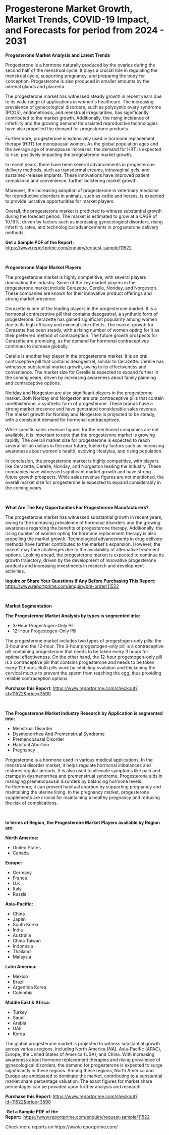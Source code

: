 <p><h1>Progesterone Market Growth, Market Trends, COVID-19 Impact, and Forecasts for period from 2024 - 2031</h1></p><p><strong>Progesterone Market Analysis and Latest Trends</strong></p>
<p><p>Progesterone is a hormone naturally produced by the ovaries during the second half of the menstrual cycle. It plays a crucial role in regulating the menstrual cycle, supporting pregnancy, and preparing the body for conception. Progesterone is also produced in smaller amounts by the adrenal glands and placenta.</p><p>The progesterone market has witnessed steady growth in recent years due to its wide range of applications in women's healthcare. The increasing prevalence of gynecological disorders, such as polycystic ovary syndrome (PCOS), endometriosis, and menstrual irregularities, has significantly contributed to the market growth. Additionally, the rising incidence of infertility and the growing demand for assisted reproductive technologies have also propelled the demand for progesterone products.</p><p>Furthermore, progesterone is extensively used in hormone replacement therapy (HRT) for menopausal women. As the global population ages and the average age of menopause increases, the demand for HRT is expected to rise, positively impacting the progesterone market growth.</p><p>In recent years, there have been several advancements in progesterone delivery methods, such as transdermal creams, intravaginal gels, and sustained-release implants. These innovations have improved patient compliance and convenience, further bolstering market growth.</p><p>Moreover, the increasing adoption of progesterone in veterinary medicine for reproductive disorders in animals, such as cattle and horses, is expected to provide lucrative opportunities for market players.</p><p>Overall, the progesterone market is predicted to witness substantial growth during the forecast period. The market is estimated to grow at a CAGR of 10.16%, driven by factors such as increasing gynecological disorders, rising infertility rates, and technological advancements in progesterone delivery methods.</p></p>
<p><strong>Get a Sample PDF of the Report:&nbsp;</strong> <a href="https://www.reportprime.com/enquiry/request-sample/11522">https://www.reportprime.com/enquiry/request-sample/11522</a></p>
<p>&nbsp;</p>
<p><strong>Progesterone Major Market Players</strong></p>
<p><p>The progesterone market is highly competitive, with several players dominating the industry. Some of the key market players in the progesterone market include Cerazette, Cerelle, Noriday, and Norgeston. These companies are known for their innovative product offerings and strong market presence.</p><p>Cerazette is one of the leading players in the progesterone market. It is a hormonal contraceptive pill that contains desogestrel, a synthetic form of progesterone. Cerazette has gained significant popularity among women due to its high efficacy and minimal side effects. The market growth for Cerazette has been steady, with a rising number of women opting for it as their preferred method of contraception. The future growth prospects for Cerazette are promising, as the demand for hormonal contraceptives continues to increase globally.</p><p>Cerelle is another key player in the progesterone market. It is an oral contraceptive pill that contains desogestrel, similar to Cerazette. Cerelle has witnessed substantial market growth, owing to its effectiveness and convenience. The market size for Cerelle is expected to expand further in the coming years, driven by increasing awareness about family planning and contraceptive options.</p><p>Noriday and Norgeston are also significant players in the progesterone market. Both Noriday and Norgeston are oral contraceptive pills that contain norethisterone, a synthetic form of progesterone. These brands have a strong market presence and have generated considerable sales revenue. The market growth for Noriday and Norgeston is projected to be steady, with a consistent demand for hormonal contraceptives.</p><p>While specific sales revenue figures for the mentioned companies are not available, it is important to note that the progesterone market is growing rapidly. The overall market size for progesterone is expected to reach several billion dollars in the near future, fueled by factors such as increasing awareness about women's health, evolving lifestyles, and rising population.</p><p>In conclusion, the progesterone market is highly competitive, with players like Cerazette, Cerelle, Noriday, and Norgeston leading the industry. These companies have witnessed significant market growth and have strong future growth prospects. While sales revenue figures are not mentioned, the overall market size for progesterone is expected to expand considerably in the coming years.</p></p>
<p>&nbsp;</p>
<p><strong>What Are The Key Opportunities For Progesterone Manufacturers?</strong></p>
<p><p>The progesterone market has witnessed substantial growth in recent years, owing to the increasing prevalence of hormonal disorders and the growing awareness regarding the benefits of progesterone therapy. Additionally, the rising number of women opting for hormone replacement therapy is also propelling the market growth. Technological advancements in drug delivery methods have further contributed to the market's expansion. However, the market may face challenges due to the availability of alternative treatment options. Looking ahead, the progesterone market is expected to continue its growth trajectory, driven by the development of innovative progesterone products and increasing investments in research and development activities.</p></p>
<p><strong>Inquire or Share Your Questions If Any Before Purchasing This Report:</strong> <a href="https://www.reportprime.com/enquiry/pre-order/11522">https://www.reportprime.com/enquiry/pre-order/11522</a></p>
<p>&nbsp;</p>
<p><strong>Market Segmentation</strong></p>
<p><strong>The Progesterone Market Analysis by types is segmented into:</strong></p>
<p><ul><li>3-Hour Progestogen-Only Pill</li><li>12-Hour Progestogen-Only Pill</li></ul></p>
<p><p>The progesterone market includes two types of progestogen-only pills: the 3-hour and the 12-hour. The 3-hour progestogen-only pill is a contraceptive pill containing progesterone that needs to be taken every 3 hours for optimal effectiveness. On the other hand, the 12-hour progestogen-only pill is a contraceptive pill that contains progesterone and needs to be taken every 12 hours. Both pills work by inhibiting ovulation and thickening the cervical mucus to prevent the sperm from reaching the egg, thus providing reliable contraception options.</p></p>
<p><strong>Purchase this Report:&nbsp;</strong><a href="https://www.reportprime.com/checkout?id=11522&price=3590">https://www.reportprime.com/checkout?id=11522&price=3590</a></p>
<p>&nbsp;</p>
<p><strong>The Progesterone Market Industry Research by Application is segmented into:</strong></p>
<p><ul><li>Menstrual Disorder</li><li>Dysmenorrhea And Premenstrual Syndrome</li><li>Premenopausal Disorder</li><li>Habitual Abortion</li><li>Pregnancy</li></ul></p>
<p><p>Progesterone is a hormone used in various medical applications. In the menstrual disorder market, it helps regulate hormonal imbalances and restores regular periods. It is also used to alleviate symptoms like pain and cramps in dysmenorrhea and premenstrual syndrome. Progesterone aids in managing premenopausal disorders by balancing hormone levels. Furthermore, it can prevent habitual abortion by supporting pregnancy and maintaining the uterine lining. In the pregnancy market, progesterone supplements are crucial for maintaining a healthy pregnancy and reducing the risk of complications.</p></p>
<p>&nbsp;</p>
<p><strong>In terms of Region, the Progesterone Market Players available by Region are:</strong></p>
<p>
    <p> <strong> North America: </strong>
        <ul>
            <li>United States</li>
            <li>Canada</li>
        </ul>
        </p> 
    <p> <strong> Europe: </strong>
        <ul>
            <li>Germany</li>
            <li>France</li>
            <li>U.K.</li>
            <li>Italy</li>
            <li>Russia</li>
        </ul>
        </p> 
    <p> <strong> Asia-Pacific: </strong>
        <ul>
            <li>China</li>
            <li>Japan</li>
            <li>South Korea</li>
            <li>India</li>
            <li>Australia</li>
            <li>China Taiwan</li>
            <li>Indonesia</li>
            <li>Thailand</li>
            <li>Malaysia</li>
        </ul>
        </p> 
    <p> <strong> Latin America: </strong>
        <ul>
            <li>Mexico</li>
            <li>Brazil</li>
            <li>Argentina Korea</li>
            <li>Colombia</li>
        </ul>
        </p> 
    <p> <strong> Middle East & Africa: </strong>
        <ul>
            <li>Turkey</li>
            <li>Saudi</li>
            <li>Arabia</li>
            <li>UAE</li>
            <li>Korea</li>
        </ul>
    </p>
    </p>
<p><p>The global progesterone market is projected to witness substantial growth across various regions, including North America (NA), Asia-Pacific (APAC), Europe, the United States of America (USA), and China. With increasing awareness about hormone replacement therapies and rising prevalence of gynecological disorders, the demand for progesterone is expected to surge significantly in these regions. Among these regions, North America and Europe are anticipated to dominate the market, contributing to a substantial market share percentage valuation. The exact figures for market share percentages can be provided upon further analysis and research.</p></p>
<p><strong>Purchase this Report: </strong><a href="https://www.reportprime.com/checkout?id=11522&price=3590">https://www.reportprime.com/checkout?id=11522&price=3590</a></p>
<p>&nbsp;<strong>Get a Sample PDF of the Report:&nbsp;&nbsp;</strong><a href="https://www.reportprime.com/enquiry/request-sample/11522">https://www.reportprime.com/enquiry/request-sample/11522</a></p>
<p><strong></strong></p>
<p>Check more reports on https://www.reportprime.com/</p>